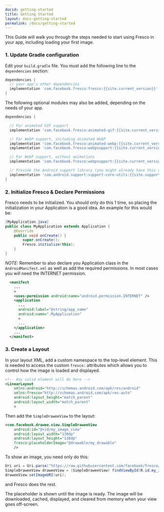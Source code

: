 ```yaml
---
docid: getting-started
title: Getting Started
layout: docs-getting-started
permalink: /docs/getting-started
---
```


This Guide will walk you through the steps needed to start using Fresco in your app, including loading your first image.

### 1. Update Gradle configuration

Edit your `build.gradle` file. You must add the following line to the `dependencies` section:

```groovy
dependencies {
  // your app's other dependencies
  implementation 'com.facebook.fresco:fresco:{{site.current_version}}'
}
```

The following optional modules may also be added, depending on the needs of your app.

```groovy
dependencies {

  // For animated GIF support
  implementation 'com.facebook.fresco:animated-gif:{{site.current_version}}'

  // For WebP support, including animated WebP
  implementation 'com.facebook.fresco:animated-webp:{{site.current_version}}'
  implementation 'com.facebook.fresco:webpsupport:{{site.current_version}}'

  // For WebP support, without animations
  implementation 'com.facebook.fresco:webpsupport:{{site.current_version}}'

  // Provide the Android support library (you might already have this or a similar dependency)
  implementation 'com.android.support:support-core-utils:{{site.support_library_version}}'
}
```

### 2. Initialize Fresco & Declare Permissions

Fresco needs to be initialized. You should only do this 1 time, so placing the initialization in your Application is a good idea. An example for this would be:

```java
[MyApplication.java]
public class MyApplication extends Application {
    @Override
    public void onCreate() {
        super.onCreate();
        Fresco.initialize(this);
    }
}
```

*NOTE:* Remember to also declare you Application class in the ```AndroidManifest.xml``` as well as add the required permissions. In most cases you will need the INTERNET permission.

```xml
  <manifest
    ...
    >
    <uses-permission android:name="android.permission.INTERNET" />
    <application
      ...
      android:label="@string/app_name"
      android:name=".MyApplication"
      >
      ...
    </application>
    ...
  </manifest>
```

### 3. Create a Layout

In your layout XML, add a custom namespace to the top-level element. This is needed to access the custom `fresco:` attributes which allows you to control how the image is loaded and displayed.

```xml
<!-- Any valid element will do here -->
<LinearLayout
    xmlns:android="http://schemas.android.com/apk/res/android"
    xmlns:fresco="http://schemas.android.com/apk/res-auto"
    android:layout_height="match_parent"
    android:layout_width="match_parent"
    >
```

Then add the ```SimpleDraweeView``` to the layout:

```xml
<com.facebook.drawee.view.SimpleDraweeView
    android:id="@+id/my_image_view"
    android:layout_width="130dp"
    android:layout_height="130dp"
    fresco:placeholderImage="@drawable/my_drawable"
    />
```

To show an image, you need only do this:

```java
Uri uri = Uri.parse("https://raw.githubusercontent.com/facebook/fresco/master/docs/static/logo.png");
SimpleDraweeView draweeView = (SimpleDraweeView) findViewById(R.id.my_image_view);
draweeView.setImageURI(uri);
```
and Fresco does the rest.

The placeholder is shown until the image is ready. The image will be downloaded, cached, displayed, and cleared from memory when your view goes off-screen.